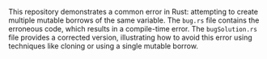 This repository demonstrates a common error in Rust: attempting to create multiple mutable borrows of the same variable. The `bug.rs` file contains the erroneous code, which results in a compile-time error. The `bugSolution.rs` file provides a corrected version, illustrating how to avoid this error using techniques like cloning or using a single mutable borrow.
